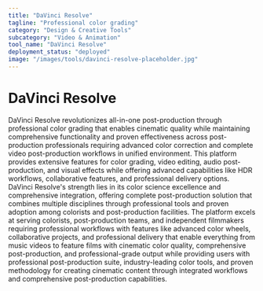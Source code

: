 ```yaml
---
title: "DaVinci Resolve"
tagline: "Professional color grading"
category: "Design & Creative Tools"
subcategory: "Video & Animation"
tool_name: "DaVinci Resolve"
deployment_status: "deployed"
image: "/images/tools/davinci-resolve-placeholder.jpg"
---
```


# DaVinci Resolve

DaVinci Resolve revolutionizes all-in-one post-production through professional color grading that enables cinematic quality while maintaining comprehensive functionality and proven effectiveness across post-production professionals requiring advanced color correction and complete video post-production workflows in unified environment. This platform provides extensive features for color grading, video editing, audio post-production, and visual effects while offering advanced capabilities like HDR workflows, collaborative features, and professional delivery options. DaVinci Resolve's strength lies in its color science excellence and comprehensive integration, offering complete post-production solution that combines multiple disciplines through professional tools and proven adoption among colorists and post-production facilities. The platform excels at serving colorists, post-production teams, and independent filmmakers requiring professional workflows with features like advanced color wheels, collaborative projects, and professional delivery that enable everything from music videos to feature films with cinematic color quality, comprehensive post-production, and professional-grade output while providing users with professional post-production suite, industry-leading color tools, and proven methodology for creating cinematic content through integrated workflows and comprehensive post-production capabilities.
